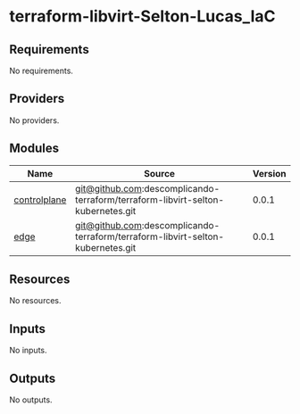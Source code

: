 # terraform-libvirt-Selton-Lucas_IaC
<!-- BEGIN_TF_DOCS -->
## Requirements

No requirements.

## Providers

No providers.

## Modules

| Name | Source | Version |
|------|--------|---------|
| <a name="module_controlplane"></a> [controlplane](#module\_controlplane) | git@github.com:descomplicando-terraform/terraform-libvirt-selton-kubernetes.git | 0.0.1 |
| <a name="module_edge"></a> [edge](#module\_edge) | git@github.com:descomplicando-terraform/terraform-libvirt-selton-kubernetes.git | 0.0.1 |

## Resources

No resources.

## Inputs

No inputs.

## Outputs

No outputs.
<!-- END_TF_DOCS -->